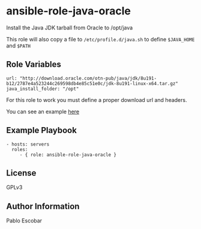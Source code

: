 ansible-role-java-oracle
=========

Install the Java JDK tarball from Oracle to /opt/java

This role will also copy a file to `/etc/profile.d/java.sh` to define `$JAVA_HOME` and `$PATH`

Role Variables
--------------

```
url: "http://download.oracle.com/otn-pub/java/jdk/8u191-b12/2787e4a523244c269598db4e85c51e0c/jdk-8u191-linux-x64.tar.gz"
java_install_folder: "/opt"
```

For this role to work you must define a proper download url and headers.

You can see an example [here](https://tecadmin.net/install-java-8-on-centos-rhel-and-fedora/)

Example Playbook
----------------

    - hosts: servers
      roles:
         - { role: ansible-role-java-oracle }

License
-------

GPLv3

Author Information
------------------

Pablo Escobar
